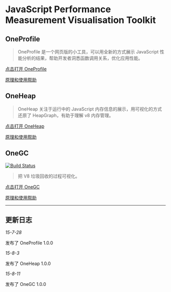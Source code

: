 # JavaScript Performance Measurement Visualisation Toolkit

## OneProfile

> OneProfile 是一个网页版的小工具，可以用全新的方式展示 JavaScript 性能分析的结果，帮助开发者洞悉函数调用关系，优化应用性能。

[点击打开 OneProfile](http://wyvernnot.github.io/javascript_performance_measurement/cpuprofile_topology/)

[原理和使用帮助](./cpuprofile_topology/README.md)

## OneHeap

> OneHeap 关注于运行中的 JavaScript 内存信息的展示，用可视化的方式还原了 HeapGraph，有助于理解 v8 内存管理。

[点击打开 OneHeap](http://wyvernnot.github.io/javascript_performance_measurement/heap_snapshot/)

[原理和使用帮助](./heap_snapshot/README.md)

## OneGC

[![Build Status](https://travis-ci.org/wyvernnot/javascript_performance_measurement.svg?branch=gh-pages)](https://travis-ci.org/wyvernnot/javascript_performance_measurement)

> 把 V8 垃圾回收的过程可视化。

[点击打开 OneGC](http://wyvernnot.github.io/javascript_performance_measurement/garbage_collector/public)

[原理和使用帮助](./garbage_collector/README.md)

------------------

## 更新日志

*15-7-28*

发布了 OneProfile 1.0.0

*15-8-3*

发布了 OneHeap 1.0.0

*15-8-11*

发布了 OneGC 1.0.0